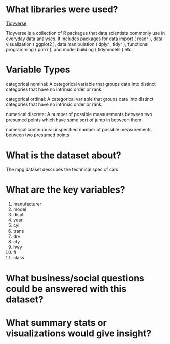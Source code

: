 # What libraries were used?

<ins> Tidyverse </ins>

Tidyverse is a collection of R packages that data scientists commonly use in everyday data analyses. It includes packages for data import ( readr ), data visualization ( ggplot2 ), data manipulation ( dplyr , tidyr ), functional programming ( purrr ), and model building ( tidymodels ) etc.

# Variable Types

categorical nominal: A categorical variable that groups data into distinct categories that have no intrinsic order or rank.

categorical ordinal: A categorical variable that groups data into distinct categories that have no intrinsic order or rank.

numerical discrete: A number of possible measurements between two presumed points which have some sort of jump in between them

numerical continuous: unspecified number of possible measurements between two presumed points

# What is the dataset about?

The mpg dataset describes the technical spec of cars

# What are the key variables?

1. manufacturer
2. model
3. displ:
4. year
5. cyl
6. trans
7. drv
8. cty
9. hwy
10. fl
11. class 

# What business/social questions could be answered with this dataset?

# What summary stats or visualizations would give insight?
